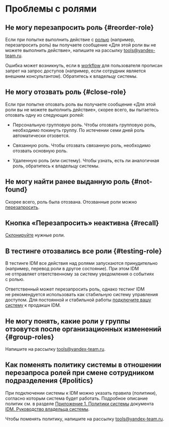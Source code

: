 # Проблемы с ролями

## Не могу перезапросить роль {#reorder-role}

Если при попытке выполнить действие с [ролью](https://doc.yandex-team.ru/idm/idm-guide/entities/user-role.html) (например, перезапросить роль) вы получаете сообщение «Для этой роли вы не можете выполнить действие», напишите на рассылку [tools@yandex-team.ru](tools@yandex-team.ru).

Ошибка может возникнуть, если в [workflow](https://doc.yandex-team.ru/idm/idm-guide/entities/workflow.html) для пользователя прописан запрет на запрос доступов (например, если сотрудник является внешним консультантом). Обратитесь к владельцу системы.

## Не могу отозвать роль {#close-role}

Если при попытке отозвать роль вы получаете сообщение «Для этой роли вы не можете выполнить действие», скорее всего, вы пытаетесь отозвать одну из следующих ролей:

- Персональную групповую роль.
    Чтобы отозвать групповую роль, необходимо покинуть группу. По истечении семи дней роль автоматически отзовется.
    
- Связанную роль.
    Чтобы отозвать связанную роль, необходимо отозвать основную роль.
    
- Удаленную роль (или систему).
    Чтобы узнать, есть ли аналогичная роль, обратитесь к владельцу системы.
    

## Не могу найти ранее выданную роль {#not-found}

Скорее всего, роль была отозвана. Отозванные роли можно [перезапросить](https://doc.yandex-team.ru/idm/idm-users-guide/concepts/query-role.html#recall-role).

## Кнопка «Перезапросить» неактивна {#recall}

[Склонируйте](https://doc.yandex-team.ru/idm/idm-users-guide/concepts/query-role.html#clone-role) нужные роли.

## В тестинге отозвались все роли {#testing-role}

В тестинге IDM все действия над ролями запускаются принудительно (например, перевод роли в другое состояние). При этом IDM не отправляет ответственному за систему уведомления о событиях с ролью.

Ответственный может перезапросить роль, однако тестинг IDM не рекомендуется использовать как стабильную систему управления доступом. Для постоянной и стабильной работы [подключите вашу систему](add-system-to-idm.md) к продакшн IDM.

## Не могу понять, какие роли у группы отзовутся после организационных изменений {#group-roles}

Напишите на рассылку [tools@yandex-team.ru](tools@yandex-team.ru).

## Как поменять политику системы в отношении перезапроса ролей при смене сотрудником подразделения {#politics}

При подключении системы к IDM можно указать правила (политики), согласно которым система будет работать. Подробное описание политик см. в разделе [Приложение 1. Политики системы](system-politics.md) документа [IDM. Руководство владельца системы](../index.md).

Чтобы поменять политику, напишите на рассылку [tools@yandex-team.ru](tools@yandex-team.ru).

